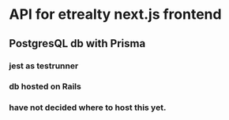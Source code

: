 # API for etrealty next.js frontend
## PostgresQL db with Prisma
### jest as testrunner
### db hosted on Rails
### have not decided where to host this yet.
